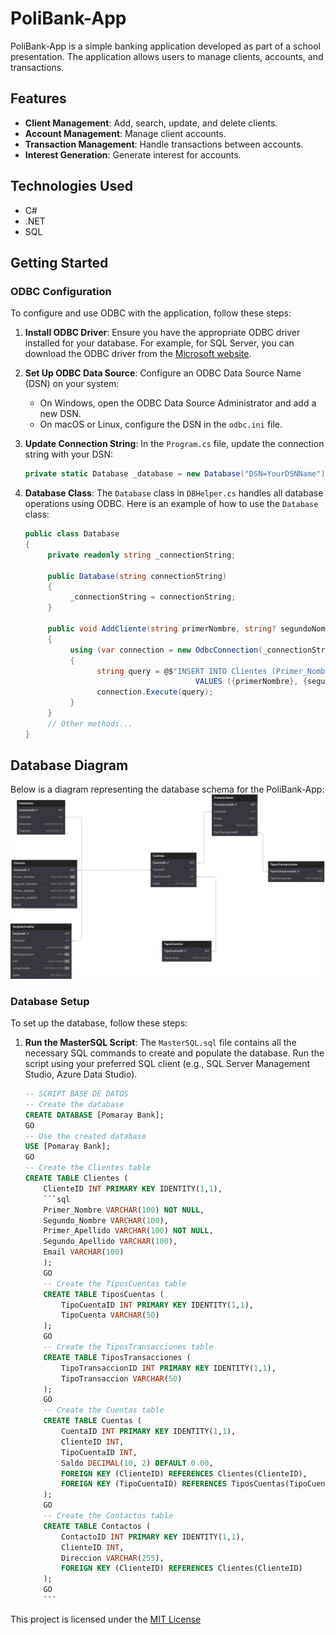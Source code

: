 # PoliBank-App

PoliBank-App is a simple banking application developed as part of a school presentation. The application allows users to manage clients, accounts, and transactions.

## Features

- **Client Management**: Add, search, update, and delete clients.
- **Account Management**: Manage client accounts.
- **Transaction Management**: Handle transactions between accounts.
- **Interest Generation**: Generate interest for accounts.

## Technologies Used

- C#
- .NET
- SQL

## Getting Started

### ODBC Configuration

To configure and use ODBC with the application, follow these steps:

1. **Install ODBC Driver**: Ensure you have the appropriate ODBC driver installed for your database. For example, for SQL Server, you can download the ODBC driver from the [Microsoft website](https://docs.microsoft.com/en-us/sql/connect/odbc/download-odbc-driver-for-sql-server).
2. **Set Up ODBC Data Source**: Configure an ODBC Data Source Name (DSN) on your system:

   - On Windows, open the ODBC Data Source Administrator and add a new DSN.
   - On macOS or Linux, configure the DSN in the `odbc.ini` file.
3. **Update Connection String**: In the `Program.cs` file, update the connection string with your DSN:

   ```cs
   private static Database _database = new Database("DSN=YourDSNName");
   ```
4. **Database Class**: The `Database` class in `DBHelper.cs` handles all database operations using ODBC. Here is an example of how to use the `Database` class:

   ```cs
   public class Database
   {
        private readonly string _connectionString;

        public Database(string connectionString)
        {
             _connectionString = connectionString;
        }

        public void AddCliente(string primerNombre, string? segundoNombre, string primerApellido, string? segundoApellido, string? email)
        {
             using (var connection = new OdbcConnection(_connectionString))
             {
                   string query = @$"INSERT INTO Clientes (Primer_Nombre, Segundo_Nombre, Primer_Apellido, Segundo_Apellido, Email)
                                         VALUES ({primerNombre}, {segundoNombre}, {primerApellido}, {segundoApellido}, {email})";
                   connection.Execute(query);
             }
        }
        // Other methods...
   }
   ```

## Database Diagram

Below is a diagram representing the database schema for the PoliBank-App:
![Diagrama](repo-assets\PoliBank-App.svg)

### Database Setup

To set up the database, follow these steps:

1. **Run the MasterSQL Script**: The `MasterSQL.sql` file contains all the necessary SQL commands to create and populate the database. Run the script using your preferred SQL client (e.g., SQL Server Management Studio, Azure Data Studio).

   ```sql
   -- SCRIPT BASE DE DATOS
   -- Create the database
   CREATE DATABASE [Pomaray Bank];
   GO
   -- Use the created database
   USE [Pomaray Bank];
   GO
   -- Create the Clientes table
   CREATE TABLE Clientes (
       ClienteID INT PRIMARY KEY IDENTITY(1,1),
       ```sql
       Primer_Nombre VARCHAR(100) NOT NULL,
       Segundo_Nombre VARCHAR(100),
       Primer_Apellido VARCHAR(100) NOT NULL,
       Segundo_Apellido VARCHAR(100),
       Email VARCHAR(100)
       );
       GO
       -- Create the TiposCuentas table
       CREATE TABLE TiposCuentas (
           TipoCuentaID INT PRIMARY KEY IDENTITY(1,1),
           TipoCuenta VARCHAR(50)
       );
       GO
       -- Create the TiposTransacciones table
       CREATE TABLE TiposTransacciones (
           TipoTransaccionID INT PRIMARY KEY IDENTITY(1,1),
           TipoTransaccion VARCHAR(50)
       );
       GO
       -- Create the Cuentas table
       CREATE TABLE Cuentas (
           CuentaID INT PRIMARY KEY IDENTITY(1,1),
           ClienteID INT,
           TipoCuentaID INT,
           Saldo DECIMAL(10, 2) DEFAULT 0.00,
           FOREIGN KEY (ClienteID) REFERENCES Clientes(ClienteID),
           FOREIGN KEY (TipoCuentaID) REFERENCES TiposCuentas(TipoCuentaID)
       );
       GO
       -- Create the Contactos table
       CREATE TABLE Contactos (
           ContactoID INT PRIMARY KEY IDENTITY(1,1),
           ClienteID INT,
           Direccion VARCHAR(255),
           FOREIGN KEY (ClienteID) REFERENCES Clientes(ClienteID)
       );
       GO
       ```
   ```

This project is licensed under the [MIT License](LICENSE)
